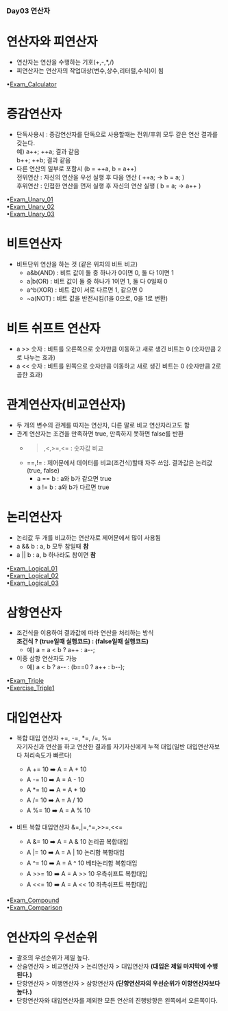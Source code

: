 ### Day03 연산자  

# 연산자와 피연산자 
  - 연산자는 연산을 수행하는 기호(+,-,*,/)  
  - 피연산자는 연산자의 작업대상(변수,상수,리터럴,수식)이 됨  

•[Exam_Calculator](https://github.com/icici0093/KH_Study/blob/main/code/Exam_Calculator.java)  

# 증감연산자  
  - 단독사용시 : 증감연산자를 단독으로 사용할때는 전위/후위 모두 같은 연산 결과를 갖는다.  
    예) a++; ++a; 결과 같음  
       b++; ++b; 결과 같음  
  - 다른 연산의 일부로 포함시 (b = ++a, b = a++)  
  전위연산 : 자신의 연산을 우선 실행 후 다음 연산 ( ++a; -> b = a; )  
  후위연산 : 인접한 연산을 먼저 실행 후 자신의 연산 실행 ( b = a; -> a++ )  
  
•[Exam_Unary_01](https://github.com/icici0093/KH_Study/blob/main/code/Exam_Unary_01.java)  
•[Exam_Unary_02](https://github.com/icici0093/KH_Study/blob/main/code/Exam_Unary_02.java)  
•[Exam_Unary_03](https://github.com/icici0093/KH_Study/blob/main/code/Exam_Unary_03.java)  

# 비트연산자  
  - 비트단위 연산을 하는 것 (같은 위치의 비트 비교)  
    - a&b(AND) : 비트 값이 둘 중 하나가 0이면 0, 둘 다 1이면 1  
    - a|b(OR) : 비트 값이 둘 중 하나가 1이면 1, 둘 다 0일때 0  
    - a^b(XOR) : 비트 값이 서로 다르면 1, 같으면 0  
    - ~a(NOT) : 비트 값을 반전시킴(1을 0으로, 0을 1로 변환)  
# 비트 쉬프트 연산자  
  - a >> 숫자 : 비트를 오른쪽으로 숫자만큼 이동하고 새로 생긴 비트는 0 (숫자만큼 2로 나누는 효과)  
  - a << 숫자 : 비트를 왼쪽으로 숫자만큼 이동하고 새로 생긴 비트는 0 (숫자만큼 2로 곱한 효과)  
  
# 관계연산자(비교연산자)  
  - 두 개의 변수의 관계를 따지는 연산자, 다른 말로 비교 연산자라고도 함  
  - 관계 연산자는 조건을 만족하면 true, 만족하지 못하면 false를 반환  
    - >,<,>=,<= : 숫자값 비교  
    - ==,!= : 제어문에서 데이터를 비교(조건식)할때 자주 쓰임. 결과값은 논리값(true, false)  
      - a == b : a와 b가 같으면 true  
      - a != b : a와 b가 다르면 true  
# 논리연산자  
  - 논리값 두 개를 비교하는 연산자로 제어문에서 많이 사용됨  
  - a && b : a, b 모두 참일때 **참**  
  - a || b : a, b 하나라도 참이면 **참**  
  
•[Exam_Logical_01](https://github.com/icici0093/KH_Study/blob/main/code/Exam_Logical_01.java)  
•[Exam_Logical_02](https://github.com/icici0093/KH_Study/blob/main/code/Exam_Logical_02.java)  
•[Exam_Logical_03](https://github.com/icici0093/KH_Study/blob/main/code/Exam_Logical_03.java)  

# 삼항연산자  
  - 조건식을 이용하여 결과값에 따라 연산을 처리하는 방식  
  **조건식 ? (true일때 실행코드) : (false일때 실행코드)**  
    - 예) a = a < b ? a++ : a--;  
  - 이중 삼항 연산자도 가능  
    - 예) a < b ? a-- : (b==0 ? a++ : b--);  

•[Exam_Triple](https://github.com/icici0093/KH_Study/blob/main/code/Exam_Triple.java)  
•[Exercise_Triple1](https://github.com/icici0093/KH_Study/blob/main/code/Exercise_Triple1.java)  

    
# 대입연산자  
  - 복합 대입 연산자 +=, -=, *=, /=, %=  
    자기자신과 연산을 하고 연산한 결과를 자기자신에게 누적 대입(일반 대입연산자보다 처리속도가 빠르다)  
      - A += 10 ➡️ A = A + 10  
      - A -= 10 ➡️ A = A - 10  
      - A *= 10 ➡️ A = A * 10  
      - A /= 10 ➡️ A = A / 10  
      - A %= 10 ➡️ A = A % 10  
      
  - 비트 복합 대입연산자 &=,|=,^=,>>=,<<=  
     - A &= 10 ➡️ A = A & 10 논리곱 복합대입  
     - A |= 10 ➡️ A = A | 10 논리합 복합대입  
     - A ^= 10 ➡️ A = A ^ 10 베타논리합 복합대입  
     - A >>= 10 ➡️ A = A >> 10 우측쉬프트 복합대입  
     - A <<= 10 ➡️ A = A << 10 좌측쉬프트 복합대입  
     
•[Exam_Compound](https://github.com/icici0093/KH_Study/blob/main/code/Exam_Compound.java)  
•[Exam_Comparison](https://github.com/icici0093/KH_Study/blob/main/code/Exam_Comparison.java)  

# 연산자의 우선순위  
  - 괄호의 우선순위가 제일 높다.  
  - 산술연산자 > 비교연산자 > 논리연산자 > 대입연산자 **(대입은 제일 마지막에 수행된다.)**  
  - 단항연산자 > 이행연산자 > 삼항연산자 **(단항연산자의 우선순위가 이항연산자보다 높다.)**  
  - 단항연산자와 대입연산자를 제외한 모든 연산의 진행방향은 왼쪽에서 오른쪽이다.  
